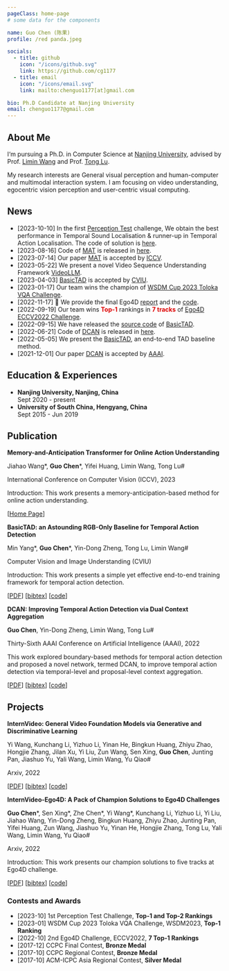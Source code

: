 ```yaml
---
pageClass: home-page
# some data for the components

name: Guo Chen (陈果)
profile: /red panda.jpeg

socials:
  - title: github
    icon: "/icons/github.svg"
    link: https://github.com/cg1177
  - title: email
    icon: "/icons/email.svg"
    link: mailto:chenguo1177[at]gmail.com  

bio: Ph.D Candidate at Nanjing University
email: chenguo1177@gmail.com  
---
```


<ProfileSection :frontmatter="$page.frontmatter" />

## About Me

I‘m pursuing a Ph.D. in Computer Science at [Nanjing University](https://en.wikipedia.org/wiki/Nanjing_University), advised by Prof. [Limin Wang](http://wanglimin.github.io/) and Prof. [Tong Lu](https://cs.nju.edu.cn/lutong/index.htm). 
<!-- Now I'm working at [Shanghai AI Lab](https://www.shlab.org.cn/). -->


My research interests are General visual perception and human-computer and multimodal interaction system. 
I am focusing on video understanding, egocentric vision perception and user-centric visual computing.



## News
- [2023-10-10] In the first [Perception Test](https://github.com/google-deepmind/perception_test/tree/main) challenge, We obtain the best performance in Temporal Sound Localisation & runner-up in Temporal Action Localisation. The code of solution is [here](https://github.com/OpenGVLab/perception_test_iccv2023).
- [2023-08-16] Code of [MAT](https://echo0125.github.io/mat/) is released in [here](https://github.com/Echo0125/Memory-and-Anticipation-Transformer).
- [2023-07-14] Our paper [MAT](https://echo0125.github.io/mat/) is accepted by [ICCV](https://iccv2023.thecvf.com/).
- [2023-05-22] We present a novel Video Sequence Understanding Framework [VideoLLM](https://arxiv.org/abs/2305.13292).
- [2023-04-03] [BasicTAD](https://arxiv.org/abs/2205.02717) is accepted by [CVIU](https://www.sciencedirect.com/journal/computer-vision-and-image-understanding).
- [2023-01-17] Our team wins the champion of [WSDM Cup 2023 Toloka VQA Challenge](https://codalab.lisn.upsaclay.fr/competitions/7434#learn_the_details).
- [2022-11-17] 🎂 We provide the final Ego4D [report](https://arxiv.org/pdf/2211.09529.pdf) and the [code](https://github.com/OpenGVLab/ego4d-eccv2022-solutions).
- [2022-09-19] Our team wins <font color="#dd0000"><strong>Top-1</strong></font> rankings in <font color="#dd0000"><strong>7 tracks</strong></font> of [Ego4D ECCV2022 Challenge](https://ego4d-data.org/workshops/eccv22/).
- [2022-09-15] We have released the [source code](https://github.com/MCG-NJU/BasicTAD) of [BasicTAD](https://arxiv.org/abs/2205.02717).
- [2022-06-21] Code of [DCAN](https://ojs.aaai.org/index.php/AAAI/article/view/19900) is released in [here](https://github.com/cg1177/DCAN).
- [2022-05-05] We present the [BasicTAD](https://arxiv.org/abs/2205.02717), an end-to-end TAD baseline method. 
- [2021-12-01] Our paper [DCAN](https://ojs.aaai.org/index.php/AAAI/article/view/19900) is accepted by [AAAI](https://aaai.org/).



## Education & Experiences

- **Nanjing University, Nanjing, China** <br/>
Sept 2020 - present
- **University of South China, Hengyang, China** <br/>
Sept 2015 - Jun 2019


## Publication

<ProjectCard image="/projects/mat.png" hideBorder=true>

  **Memory-and-Anticipation Transformer for Online Action Understanding**

  Jiahao Wang*, **Guo Chen***, Yifei Huang, Limin Wang, Tong Lu#

International Conference on Computer Vision (ICCV), 2023

Introduction: This work presents a memory-anticipation-based method for online action understanding.
  
  [[Home Page](https://echo0125.github.io/mat/)]

</ProjectCard>

<ProjectCard image="/projects/basictad.png" hideBorder=true>

  **BasicTAD: an Astounding RGB-Only Baseline for Temporal Action Detection**

  Min Yang*, **Guo Chen***, Yin-Dong Zheng, Tong Lu, Limin Wang#

Computer Vision and Image Understanding (CVIU)

Introduction: This work presents a simple yet effective end-to-end training framework for temporal action detection.
  
  [[PDF](https://arxiv.org/abs/2205.02717)] [[bibtex](/bibtex/basic.txt)] [[code](https://github.com/MCG-NJU/BasicTAD)]

</ProjectCard>

<ProjectCard image="/projects/dcan.png" hideBorder=true>

  **DCAN: Improving Temporal Action Detection via Dual Context Aggregation**

  **Guo Chen**, Yin-Dong Zheng, Limin Wang, Tong Lu#
  
  Thirty-Sixth AAAI Conference on Artificial Intelligence (AAAI), 2022
  
  This work explored boundary-based methods for temporal action detection and proposed a novel network, termed DCAN, to improve temporal action detection via temporal-level and proposal-level context aggregation.
  
  [[PDF](https://ojs.aaai.org/index.php/AAAI/article/view/19900/19659)] [[bibtex](/bibtex/dcan.txt)] [[code](https://github.com/cg1177/DCAN)]

</ProjectCard>


## Projects

<ProjectCard image="/projects/internvideo.png" hideBorder=true>

  **InternVideo: General Video Foundation Models via Generative and Discriminative Learning**

  Yi Wang, Kunchang Li, Yizhuo Li, Yinan He, Bingkun Huang, Zhiyu Zhao, Hongjie Zhang, Jilan Xu, Yi Liu, Zun Wang, Sen Xing, **Guo Chen**, Junting Pan, Jiashuo Yu, Yali Wang, Limin Wang, Yu Qiao#

Arxiv, 2022

  
  [[PDF](https://arxiv.org/pdf/2212.03191)] [[bibtex](/bibtex/internvideo.txt)] [[code](https://github.com/OpenGVLab/InternVideo)]

</ProjectCard>

<ProjectCard image="/projects/ego4d.png" hideBorder=true>

  **InternVideo-Ego4D: A Pack of Champion Solutions to Ego4D Challenges**

  **Guo Chen***, Sen Xing*, Zhe Chen*, Yi Wang*, Kunchang Li, Yizhuo Li, Yi Liu, Jiahao Wang, Yin-Dong Zheng, Bingkun Huang, Zhiyu Zhao, Junting Pan, Yifei Huang, Zun Wang, Jiashuo Yu, Yinan He, Hongjie Zhang, Tong Lu, Yali Wang, Limin Wang, Yu Qiao#

Arxiv, 2022

Introduction: This work presents our champion solutions to five tracks at Ego4D challenge.
  
  [[PDF](https://arxiv.org/pdf/2211.09529.pdf)] [[bibtex](/bibtex/ego4d.txt)] [[code](https://github.com/OpenGVLab/ego4d-eccv2022-solutions)]

</ProjectCard>






### Contests and Awards
- [2023-10] 1st Perception Test Challenge, **Top-1 and Top-2 Rankings**
- [2023-01] WSDM Cup 2023 Toloka VQA Challenge, WSDM2023, **Top-1 Ranking**
- [2022-10] 2nd Ego4D Challenge, ECCV2022, **7 Top-1 Rankings**
- [2017-12] CCPC Final Contest, **Bronze Medal**
- [2017-10] CCPC Regional Contest, **Bronze Medal**
- [2017-10] ACM-ICPC Asia Regional Contest, **Silver Medal**

<!-- Custom style for this page -->

<style lang="stylus">

.theme-container.home-page .page
  font-size 14px
  font-family "lucida grande", "lucida sans unicode", lucida, "Helvetica Neue", Helvetica, Arial, sans-serif;
  p
    margin 0 0 0.5rem
  p, ul, ol
    line-height normal
  a
    font-weight normal
  .theme-default-content:not(.custom) > h2
    margin-bottom 0.5rem
  .theme-default-content:not(.custom) > h2:first-child + p
    margin-top 0.5rem
  .theme-default-content:not(.custom) > h3
    padding-top 4rem

  /* Override */
  .md-card
    margin-top 0.5em
    .card-image
      padding 0.2rem
      img
        max-width 120px
        max-height 120px
    .card-content p
      -webkit-margin-after 0.2em

@media (max-width: 419px)
  .theme-container.home-page .page
    p, ul, ol
      line-height 1.5

    .md-card
      .card-image
        img 
          width 100%
          max-width 400px

</style>
